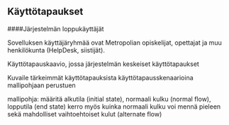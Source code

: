 ## Käyttötapaukset

####Järjestelmän loppukäyttäjät

Sovelluksen käyttäjäryhmää ovat Metropolian opiskelijat, opettajat ja muu henkilökunta (HelpDesk, siistijät).

Käyttötapauskaavio, jossa järjestelmän keskeiset käyttötapaukset

Kuvaile tärkeimmät käyttötapauksista käyttötapausskenaarioina mallipohjaan perustuen

mallipohja: määritä alkutila (initial state), normaali kulku (normal flow), lopputila (end state)
kerro myös kuinka normaali kulku voi mennä pieleen sekä
mahdolliset vaihtoehtoiset kulut (alternate flow)
